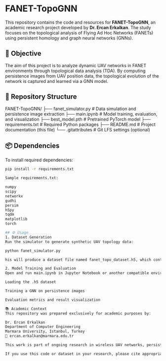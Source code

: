 # FANET-TopoGNN

This repository contains the code and resources for **FANET-TopoGNN**, an academic research project developed by **Dr. Ercan Erkalkan**. The study focuses on the topological analysis of Flying Ad Hoc Networks (FANETs) using persistent homology and graph neural networks (GNNs).

## 🎯 Objective

The aim of this project is to analyze dynamic UAV networks in FANET environments through topological data analysis (TDA). By computing persistence images from UAV position data, the topological evolution of the network is captured and learned via a GNN model.

## 📁 Repository Structure

FANET-TopoGNN/
├── fanet_simulator.py # Data simulation and persistence image extraction
├── main.ipynb # Model training, evaluation, and visualization
├── best_model.pth # Pretrained PyTorch model
├── requirements.txt # Required Python packages
├── README.md # Project documentation (this file)
└── .gitattributes # Git LFS settings (optional)

## 📦 Dependencies

To install required dependencies:

```bash
pip install -r requirements.txt

Sample requirements.txt:

numpy
scipy
networkx
gudhi
persim
h5py
tqdm
matplotlib
torch

## ⚙️ Usage
1. Dataset Generation
Run the simulator to generate synthetic UAV topology data:

python fanet_simulator.py

his will produce a dataset file named fanet_topo_dataset.h5, which contains positional and topological snapshot data.

2. Model Training and Evaluation
Open and run main.ipynb in Jupyter Notebook or another compatible environment. It includes:

Loading the .h5 dataset

Training a GNN on persistence images

Evaluation metrics and result visualization

📚 Academic Context
This repository was prepared exclusively for academic purposes by:

Dr. Ercan Erkalkan
Department of Computer Engineering
Marmara University, Istanbul, Turkey
📧 ercan.erkalkan@marmara.edu.tr

This work is part of ongoing research in wireless UAV networks, persistent homology, and geometric deep learning.

If you use this code or dataset in your research, please cite appropriately or include an acknowledgment.